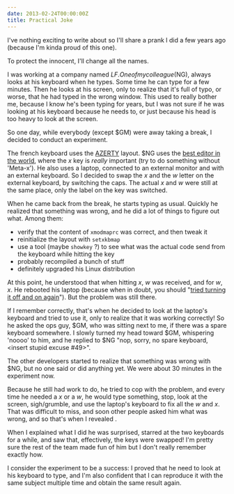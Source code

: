 ```yaml
---
date: 2013-02-24T00:00:00Z
title: Practical Joke
---
```


I've nothing exciting to write about so I'll share a prank I did a few years ago (because I'm kinda proud of this one).

To protect the innocent, I'll change all the names.

I was working at a company named $LF.  One of my colleague ($NG), always looks at his keyboard when he types.  Some time he can type for a few minutes.  Then he looks at his screen, only to realize that it's full of typo, or worse, that he had typed in the wrong window.  This used to really bother me, because I know he's been typing for years, but I was not sure if he was looking at his keyboard because he needs to, or just because his head is too heavy to look at the screen.

So one day, while everybody (except $GM) were away taking a break, I decided to conduct an experiment.

The french keyboard uses the [AZERTY](http://en.wikipedia.org/wiki/Azerty) layout.  $NG uses the [best editor in the world](http://www.gnu.org/software/emacs/), where the *x* key is *really* important (try to do something without 'Meta-x').  He also uses a laptop, connected to an external monitor and with an external keyboard.  So I decided to swap the *x* and the *w* letter on the external keyboard, by switching the caps.  The actual *x* and *w* were still at the same place, only the label on the key was switched.

When he came back from the break, he starts typing as usual.  Quickly he realized that something was wrong, and he did a lot of things to figure out what.  Among them:

* verify that the content of ``xmodmaprc`` was correct, and then tweak it
* reinitialize the layout with ``setxkbmap``
* use a tool (maybe ``showkey`` ?) to see what was the actual code send from the keyboard while hitting the key
* probably recompiled a bunch of stuff
* definitely upgraded his Linux distribution

At this point, he understood that when hitting *x*, *w* was received, and for *w*, *x*.  He rebooted his laptop (because when in doubt, you should "[tried turning it off and on again](http://www.youtube.com/watch?v=nn2FB1P_Mn8)").  But the problem was still there.

If I remember correctly, that's when he decided to look at the laptop's keyboard and tried to use it, only to realize that it was working correctly!  So he asked the ops guy, $GM, who was sitting next to me, if there was a spare keyboard somewhere.  I slowly turned my head toward $GM, whispering 'noooo' to him, and he replied to $NG "nop, sorry, no spare keyboard, <insert stupid excuse #49>".

The other developers started to realize that something was wrong with $NG, but no one said or did anything yet.  We were about 30 minutes in the experiment now.

Because he still had work to do, he tried to cop with the problem, and every time he needed a *x* or a *w*, he would type something, stop, look at the screen, sigh/grumble, and use the laptop's keyboard to fix all the *w* and *x*.  That was difficult to miss, and soon other people asked him what was wrong, and so that's when I revealed .

When I explained what I did he was surprised, starred at the two keyboards for a while, and saw that, effectively, the keys were swapped!  I'm pretty sure the rest of the team made fun of him but I don't really remember exactly how.

I consider the experiment to be a success: I proved that he need to look at his keyboard to type, and I'm also confident that I can reproduce it with the same subject multiple time and obtain the same result again.
